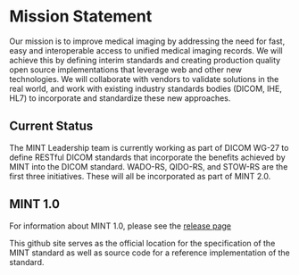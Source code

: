 Mission Statement
=================
Our mission is to improve medical imaging by addressing the need for fast, easy and interoperable access to unified medical imaging records. We will achieve this by defining interim standards and creating production quality open source implementations that leverage web and other new technologies. We will collaborate with vendors to validate solutions in the real world, and work with existing industry standards bodies (DICOM, IHE, HL7) to incorporate and standardize these new approaches.

Current Status
--------------
The MINT Leadership team is currently working as part of DICOM WG-27 to define RESTful DICOM standards that incorporate the benefits achieved by MINT into the DICOM standard. WADO-RS, QIDO-RS, and STOW-RS are the first three initiatives. These will all be incorporated as part of MINT 2.0.

MINT 1.0
--------
For information about MINT 1.0, please see the [release page](https://github.com/medical-imaging-network-transport/medical-imaging-network-transport/releases/tag/1.0.2)

This github site serves as the official location for the specification of the MINT standard as well as source code for a reference implementation of the standard.